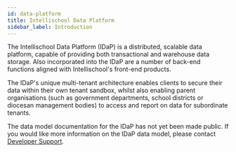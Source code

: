 ```yaml
---
id: data-platform
title: Intellischool Data Platform
sidebar_label: Introduction
---
```


The Intellischool Data Platform (IDaP) is a distributed, scalable data platform, capable of providing both transactional and warehouse data storage. Also incorporated into the IDaP are a number of back-end functions aligned with Intellischool's front-end products.

The IDaP's unique multi-tenant architecture enables clients to secure their data within their own tenant sandbox, whilst also enabling parent organisations (such as government departments, school districts or diocesan management bodies) to access and report on data for subordinate tenants.

The data model documentation for the IDaP has not yet been made public. If you would like more information on the IDaP data model, please contact [Developer Support](help@intellischool.dev).